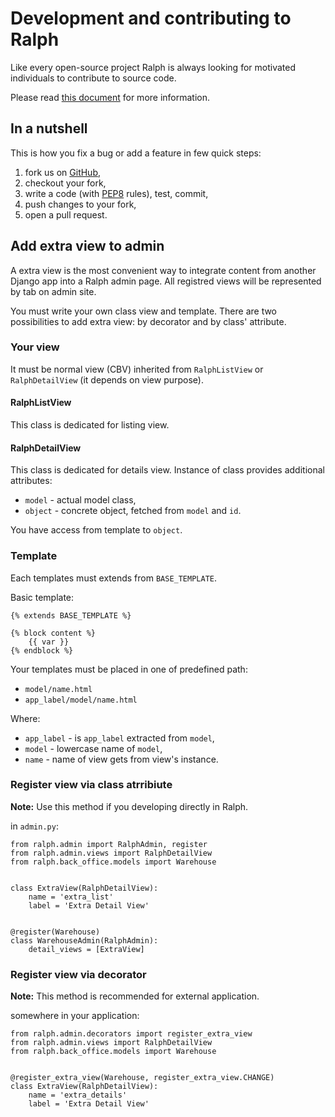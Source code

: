 # Development and contributing to Ralph

Like every open-source project Ralph is always looking for motivated individuals to contribute to source code.

Please read [this document](https://github.com/allegro/ralph/blob/ng/CONTRIBUTING.md) for more information.


## In a nutshell

This is how you fix a bug or add a feature in few quick steps:

1. fork us on [GitHub](https://github.com/allegro/ralph/),
2. checkout your fork,
3. write a code (with [PEP8](https://www.python.org/dev/peps/pep-0008/) rules), test, commit,
4. push changes to your fork,
5. open a pull request.


## Add extra view to admin

A extra view is the most convenient way to integrate content from another Django app into a Ralph admin page. All registred views will be represented by tab on admin site.

You must write your own class view and template. There are two possibilities to add extra view: by decorator and by class' attribute.

### Your view

It must be normal view (CBV) inherited from ``RalphListView`` or ``RalphDetailView`` (it depends on view purpose).

#### RalphListView

This class is dedicated for listing view.

#### RalphDetailView

This class is dedicated for details view. Instance of class provides additional attributes:

- ``model`` - actual model class,
- ``object`` - concrete object, fetched from ``model`` and ``id``.

You have access from template to ``object``.

### Template

Each templates must extends from ``BASE_TEMPLATE``.

Basic template:
```django
{% extends BASE_TEMPLATE %}

{% block content %}
    {{ var }}
{% endblock %}
```

Your templates must be placed in one of predefined path:

- ``model/name.html``
- ``app_label/model/name.html``

Where:

- ``app_label`` - is ``app_label`` extracted from ``model``,
- ``model`` - lowercase name of ``model``,
- ``name`` - name of view gets from view's instance.

### Register view via class atrribiute

**Note:** Use this method if you developing directly in Ralph.

in ``admin.py``:
```python3
from ralph.admin import RalphAdmin, register
from ralph.admin.views import RalphDetailView
from ralph.back_office.models import Warehouse


class ExtraView(RalphDetailView):
    name = 'extra_list'
    label = 'Extra Detail View'


@register(Warehouse)
class WarehouseAdmin(RalphAdmin):
    detail_views = [ExtraView]
```

### Register view via decorator

**Note:** This method is recommended for external application.

somewhere in your application:
```python3
from ralph.admin.decorators import register_extra_view
from ralph.admin.views import RalphDetailView
from ralph.back_office.models import Warehouse


@register_extra_view(Warehouse, register_extra_view.CHANGE)
class ExtraView(RalphDetailView):
    name = 'extra_details'
    label = 'Extra Detail View'
```
